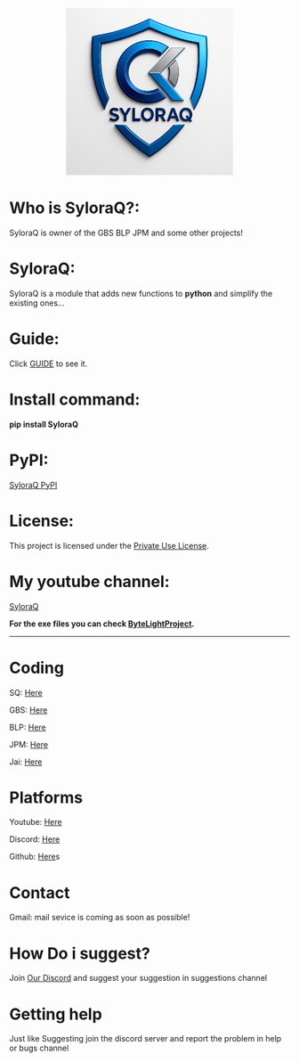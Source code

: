 <p align="center">
  <img src="Ast/SQ.png" alt="SQShield" width="300">
</p>

# Who is SyloraQ?:
SyloraQ is owner of the GBS BLP JPM and some other projects!

# SyloraQ:
SyloraQ is a module that adds new functions to **python** and simplify the existing ones...

# Guide:
Click [GUIDE](GUIDE.md) to see it.

# Install command:
**pip install SyloraQ**

# PyPI:
[SyloraQ PyPI](https://pypi.org/project/SyloraQ/)

# License:
This project is licensed under the [Private Use License](LICENSE.md).

# My youtube channel:
[SyloraQ](youtube.com/channel/UCOvDKDUeQXqxkit2_mngZDQ/?sub_confirmation=1)

**For the exe files you can check [ByteLightProject](https://github.com/GoodByeSyntax/ByteLightProject).**

---

# **Coding**
SQ: [Here](youtube.com/channel/UCOvDKDUeQXqxkit2_mngZDQ/?sub_confirmation=1)

GBS: [Here](https://pypi.org/project/GoodByeSyntax) 

BLP: [Here](https://pypi.org/project/ByteLightProject) 

JPM: [Here](https://pypi.org/project/JynPopMod) 

Jai: [Here](https://pypi.org/project/JynAi)

# **Platforms**
Youtube: [Here](youtube.com/channel/UCOvDKDUeQXqxkit2_mngZDQ/?sub_confirmation=1)

Discord: [Here](https://discord.gg/RsfeV3Jw)

Github: [Here](https://github.com/SyloraQ)s

# **Contact**
Gmail: mail sevice is coming as soon as possible!

# **How Do i suggest?**
Join [Our Discord](https://discord.gg/RsfeV3Jw) and suggest your suggestion in suggestions channel

# **Getting help**
Just like Suggesting join the discord server and report the problem in help or bugs channel

